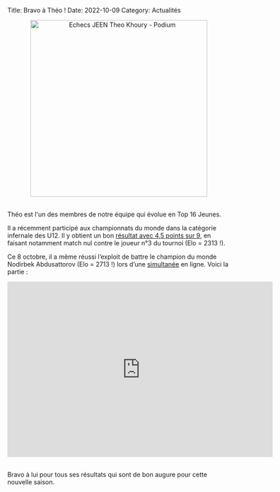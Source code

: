 Title: Bravo à Théo !
Date: 2022-10-09
Category: Actualités

<div align="center" >
    <img src="{static}/images/theokhoury.jpg" width="400" alt="Echecs JEEN Theo Khoury - Podium" />
</div>
<br />

Théo est l'un des membres de notre équipe qui évolue en Top 16 Jeunes.

Il a récemment participé aux championnats du monde dans la catégorie infernale des U12. Il y obtient un bon [résultat avec 4,5 points sur 9](https://chess-results.com/tnr670150.aspx?lan=1&art=9&fed=KAZ&flag=30&snr=50), en faisant notamment match nul contre le joueur n°3 du tournoi (Elo = 2313 !).

Ce 8 octobre, il a même réussi l’exploit de battre le champion du monde Nodirbek Abdusattorov (Elo = 2713 !) lors d’une [simultanée](https://lichess.org/simul/GcqtPRfC) en ligne. Voici la partie :

<div align="center" >
    <iframe src="https://lichess.org/embed/game/r8v17PwG?theme=auto&bg=auto#0" width=600 height=397 frameborder=0></iframe>
</div>
<br />

Bravo à lui pour tous ses résultats qui sont de bon augure pour cette nouvelle saison.
